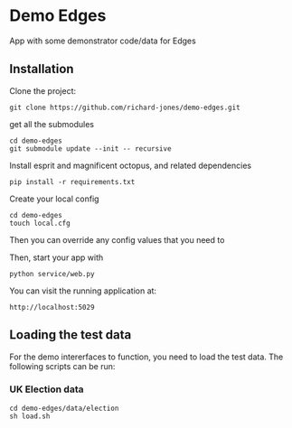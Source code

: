 # Demo Edges

App with some demonstrator code/data for Edges

## Installation

Clone the project:

    git clone https://github.com/richard-jones/demo-edges.git

get all the submodules

    cd demo-edges
    git submodule update --init -- recursive

Install esprit and magnificent octopus, and related dependencies

    pip install -r requirements.txt

Create your local config

    cd demo-edges
    touch local.cfg

Then you can override any config values that you need to

Then, start your app with

    python service/web.py

You can visit the running application at:

    http://localhost:5029

## Loading the test data

For the demo intererfaces to function, you need to load the test data.  The following scripts can be run:

### UK Election data

    cd demo-edges/data/election
    sh load.sh
    

    